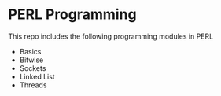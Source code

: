 PERL Programming 
================
This repo includes the following programming modules in PERL

- Basics
- Bitwise
- Sockets
- Linked List
- Threads
